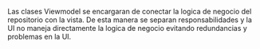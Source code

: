 
Las clases Viewmodel se encargaran de conectar la logica de negocio del repositorio con la vista.
De esta manera se separan responsabilidades y la UI no maneja directamente la logica de negocio evitando redundancias y problemas en la UI.

